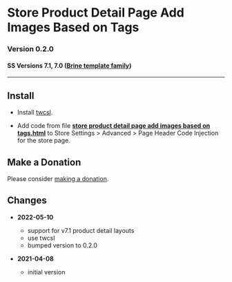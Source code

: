# Store Product Detail Page Add Images Based on Tags

### Version 0.2.0

#### SS Versions 7.1, 7.0 ([Brine template family][1])

---

## Install

* Install [twcsl][2].
  
* Add code from file
  **[store product detail page add images based on tags.html][3]** to
  Store Settings > Advanced > Page Header Code Injection for the store page.

## Make a Donation

Please consider [making a donation][4].

## Changes

* **2022-05-10**

  * support for v7.1 product detail layouts
  * use twcsl
  * bumped version to 0.2.0
  
* **2021-04-08**

  * initial version

[1]: https://support.squarespace.com/hc/en-us/articles/212512738-Brine-template-family
[2]: https://github.com/tomsWebConsulting/twcsl#install-options
[3]: store%20product%20detail%20page%20add%20images%20based%20on%20tags.html#L1
[4]: https://github.com/tomsWebConsulting/twcsl#make-a-donation
